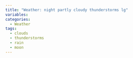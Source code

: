 ```yaml
---
title: "Weather: night partly cloudy thunderstorms lg"
variables:
categories:
  - Weather
tags:
  - clouds
  - thunderstorms
  - rain
  - moon
---
```


